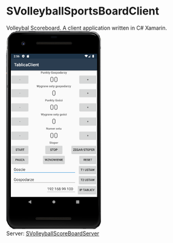 # SVolleyballSportsBoardClient
Volleybal Scoreboard. A client application written in C# Xamarin.
<br>
<img src="appcl.png" width="250">
<br>
Server:
<a href="https://github.com/xselthor/SVolleyballSportsBoardServer">SVolleyballScoreBoardServer</a>
